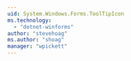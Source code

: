 ```yaml
---
uid: System.Windows.Forms.ToolTipIcon
ms.technology: 
  - "dotnet-winforms"
author: "stevehoag"
ms.author: "shoag"
manager: "wpickett"
---
```

